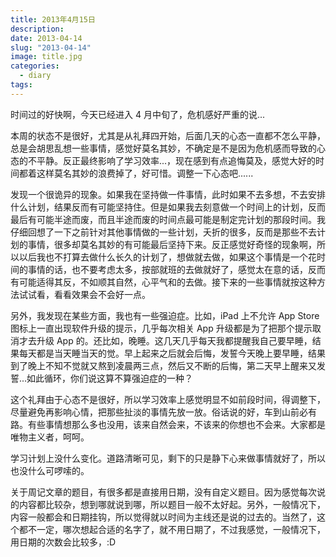 ```yaml
---
title: 2013年4月15日
description:
date: 2013-04-14
slug: "2013-04-14"
image: title.jpg
categories:
  - diary
tags:
---
```


时间过的好快啊，今天已经进入 4 月中旬了，危机感好严重的说...

本周的状态不是很好，尤其是从礼拜四开始，后面几天的心态一直都不怎么平静，总是会胡思乱想一些事情，感觉好莫名其妙，不确定是不是因为危机感而导致的心态的不平静。反正最终影响了学习效率...，现在感到有点追悔莫及，感觉大好的时间都着这样莫名其妙的浪费掉了，好可惜。调整一下心态吧......

发现一个很诡异的现象。如果我在坚持做一件事情，此时如果不去多想，不去安排什么计划，结果反而有可能坚持住。但是如果我去刻意做一个时间上的计划，反而最后有可能半途而废，而且半途而废的时间点最可能是制定完计划的那段时间。我仔细回想了一下之前针对其他事情做的一些计划，夭折的很多，反而是那些不去计划的事情，很多却莫名其妙的有可能最后坚持下来。反正感觉好奇怪的现象啊，所以以后我也不打算去做什么长久的计划了，想做就去做，如果这个事情是一个花时间的事情的话，也不要考虑太多，按部就班的去做就好了，感觉太在意的话，反而有可能适得其反，不如顺其自然，心平气和的去做。接下来的一些事情就按这种方法试试看，看看效果会不会好一点。

另外，我发现在某些方面，我也有一些强迫症。比如，iPad 上不允许 App Store 图标上一直出现软件升级的提示，几乎每次相关 App 升级都是为了把那个提示取消才去升级 App 的。还比如，晚睡。这几天几乎每天我都提醒我自己要早睡，结果每天都是当天睡当天的觉。早上起来之后就会后悔，发誓今天晚上要早睡，结果到了晚上不知不觉就又熬到凌晨两三点，然后又不断的后悔，第二天早上醒来又发誓...如此循环，你们说这算不算强迫症的一种？

这个礼拜由于心态不是很好，所以学习效率上感觉明显不如前段时间，得调整下，尽量避免再影响心情，把那些扯淡的事情先放一放。俗话说的好，车到山前必有路。有些事情想那么多也没用，该来自然会来，不该来的你想也不会来。大家都是唯物主义者，呵呵。

学习计划上没什么变化。道路清晰可见，剩下的只是静下心来做事情就好了，所以也没什么可啰嗦的。

关于周记文章的题目，有很多都是直接用日期，没有自定义题目。因为感觉每次说的内容都比较杂，想到哪就说到哪，所以题目一般不太好起。另外，一般情况下，内容一般都会和日期挂钩，所以觉得就以时间为主线还是说的过去的。当然了，这个都不一定，哪次想起合适的名字了，就不用日期了，不过我感觉，一般情况下，用日期的次数会比较多，:D
